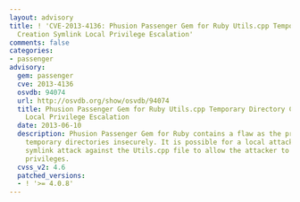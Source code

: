 ```yaml
---
layout: advisory
title: ! 'CVE-2013-4136: Phusion Passenger Gem for Ruby Utils.cpp Temporary Directory
  Creation Symlink Local Privilege Escalation'
comments: false
categories:
- passenger
advisory:
  gem: passenger
  cve: 2013-4136
  osvdb: 94074
  url: http://osvdb.org/show/osvdb/94074
  title: Phusion Passenger Gem for Ruby Utils.cpp Temporary Directory Creation Symlink
    Local Privilege Escalation
  date: 2013-06-10
  description: Phusion Passenger Gem for Ruby contains a flaw as the program creates
    temporary directories insecurely. It is possible for a local attacker to use a
    symlink attack against the Utils.cpp file to allow the attacker to gain elevated
    privileges.
  cvss_v2: 4.6
  patched_versions:
  - ! '>= 4.0.8'
---
```

